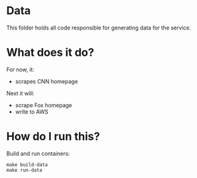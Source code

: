 # Data
This folder holds all code responsible for generating data for the service.

# What does it do? 
For now, it:
- scrapes CNN homepage

Next it will: 
- scrape Fox homepage
- write to AWS

# How do I run this? 
Build and run containers:
```
make build-data
make run-data
```

